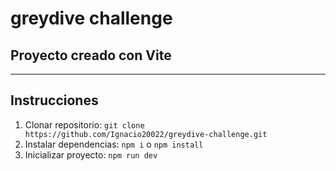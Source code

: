 # greydive challenge
## Proyecto creado con Vite
<hr>

## Instrucciones

1. Clonar repositorio: `git clone https://github.com/Ignacio20022/greydive-challenge.git`
2. Instalar dependencias: `npm i` o `npm install`
3. Inicializar proyecto: `npm run dev`